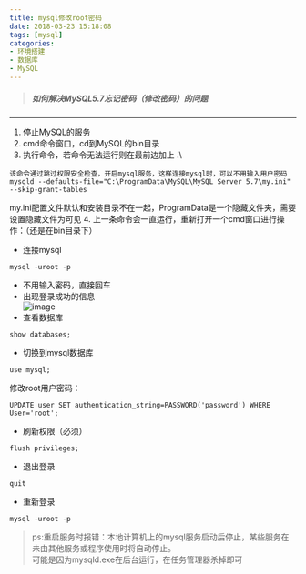 ```yaml
---
title: mysql修改root密码
date: 2018-03-23 15:18:08
tags: [mysql]  
categories: 
- 环境搭建  
- 数据库  
- MySQL
---
```

> ##### 如何解决MySQL5.7忘记密码（修改密码）的问题  

---
<!-- more -->
1. 停止MySQL的服务
2. cmd命令窗口，cd到MySQL的bin目录 
3. 执行命令，若命令无法运行则在最前边加上  .\

```
该命令通过跳过权限安全检查，开启mysql服务，这样连接mysql时，可以不用输入用户密码
mysqld --defaults-file="C:\ProgramData\MySQL\MySQL Server 5.7\my.ini" --skip-grant-tables
```
my.ini配置文件默认和安装目录不在一起，ProgramData是一个隐藏文件夹，需要设置隐藏文件为可见
4. 上一条命令会一直运行，重新打开一个cmd窗口进行操作：（还是在bin目录下）  
- 连接mysql
```
mysql -uroot -p   
```
- 不用输入密码，直接回车  
- 出现登录成功的信息  
 ![image](\images\post-images\2018-03-23_094948.png) 
- 查看数据库  

```
show databases;
```
- 切换到mysql数据库

```
use mysql;
```
修改root用户密码：

```
UPDATE user SET authentication_string=PASSWORD('password') WHERE User='root'; 
```
- 刷新权限（必须）  
```
flush privileges;
```
- 退出登录  
```
quit
```
- 重新登录
```
mysql -uroot -p
```
> ps:重启服务时报错：本地计算机上的mysql服务启动后停止，某些服务在未由其他服务或程序使用时将自动停止。  
> 可能是因为mysqld.exe在后台运行，在任务管理器杀掉即可

